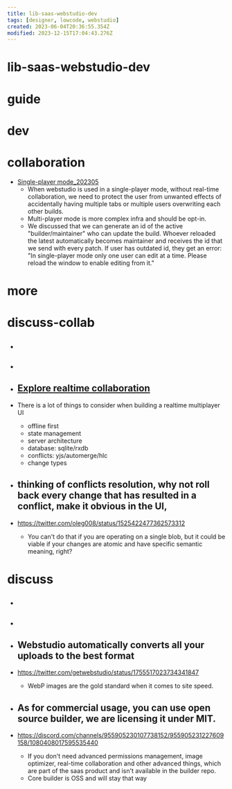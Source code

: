 ```yaml
---
title: lib-saas-webstudio-dev
tags: [designer, lowcode, webstudio]
created: 2023-06-04T20:36:55.354Z
modified: 2023-12-15T17:04:43.276Z
---
```


# lib-saas-webstudio-dev

# guide

# dev

# collaboration

- [Single-player mode_202305](https://github.com/webstudio-is/webstudio-builder/issues/1664)
  - When webstudio is used in a single-player mode, without real-time collaboration, we need to protect the user from unwanted effects of accidentally having multiple tabs or multiple users overwriting each other builds.
  - Multi-player mode is more complex infra and should be opt-in.
  - We discussed that we can generate an id of the active "builder/maintainer" who can update the build. Whoever reloaded the latest automatically becomes maintainer and receives the id that we send with every patch. If user has outdated id, they get an error: "In single-player mode only one user can edit at a time. Please reload the window to enable editing from it."
# more

# discuss-collab

- ## 

- ## 

- ## [Explore realtime collaboration](https://github.com/webstudio-is/webstudio-builder/issues/46)
- There is a lot of things to consider when building a realtime multiplayer UI
  - offline first
  - state management
  - server architecture
  - database: sqlite/rxdb
  - conflicts: yjs/automerge/hlc
  - change types

- ## thinking of conflicts resolution, why not roll back every change that has resulted in a conflict, make it obvious in the UI, 
- https://twitter.com/oleg008/status/1525422477362573312
  - You can't do that if you are operating on a single blob, but it could be viable if your changes are atomic and have specific semantic meaning, right?

# discuss
- ## 

- ## 

- ## Webstudio automatically converts all your uploads to the best format 
- https://twitter.com/getwebstudio/status/1755517023734341847
  - WebP images are the gold standard when it comes to site speed.

- ## As for commercial usage, you can use open source builder, we are licensing it under MIT. 
- https://discord.com/channels/955905230107738152/955905231227609158/1080408017595535440
  - If you don't need advanced permissions management, image optimizer, real-time collaboration and other advanced things, which are part of the saas product and isn't available in the builder repo.
  - Core builder is OSS and will stay that way
